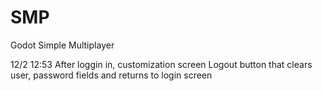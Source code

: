 # SMP
Godot Simple Multiplayer

12/2 12:53
After loggin in, customization screen
Logout button that clears user, password fields and returns to login screen
